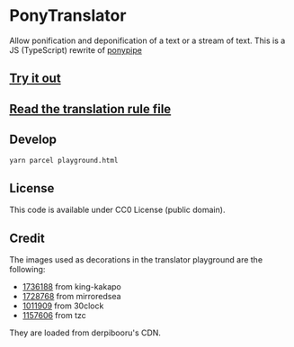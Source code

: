 # PonyTranslator

Allow ponification and deponification of a text or a stream of text. This is a JS (TypeScript) rewrite of [ponypipe](https://github.com/maandree/ponypipe)

## [Try it out](https://mathieucaroff.com/ponytranslator)

## [Read the translation rule file](./pony.rule.yml)

## Develop

```bash
yarn parcel playground.html
```

## License

This code is available under CC0 License (public domain).

## Credit

The images used as decorations in the translator playground are the following:

- [1736188](https://derpibooru.org/1736188) from king-kakapo
- [1728768](https://derpibooru.org/1728768) from mirroredsea
- [1011909](https://derpibooru.org/1011909) from 30clock
- [1157606](https://derpibooru.org/1157606) from tzc

They are loaded from derpibooru's CDN.
